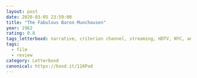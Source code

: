 ```yaml
---
layout: post 
date: 2020-03-05 23:59:00
title: "The Fabulous Baron Munchausen"
year: 1962
rating: 0.8
tags_letterboxd: narrative, criterion channel, streaming, HDTV, NYC, animation
tags:
  - film
  - review
category: Letterboxd
canonical: https://boxd.it/116Pod
---
```

